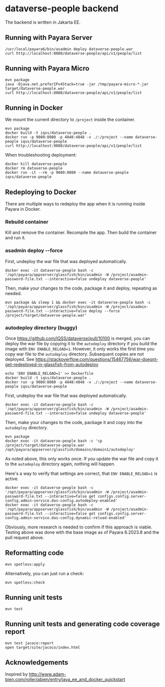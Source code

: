# dataverse-people backend

The backend is written in Jakarta EE.

## Running with Payara Server

```
/usr/local/payara6/bin/asadmin deploy dataverse-people.war
curl http://localhost:8080/dataverse-people/api/v1/people/list
```

## Running with Payara Micro

```
mvn package
java -Djava.net.preferIPv4Stack=true -jar /tmp/payara-micro-*.jar target/dataverse-people.war
curl http://localhost:8080/dataverse-people/api/v1/people/list
```

## Running in Docker

We mount the current directory to `/project` inside the container.

```
mvn package
docker build -t iqss/dataverse-people .
docker run -p 9080:8080 -p 4848:4848 -v ./:/project --name dataverse-people iqss/dataverse-people
curl http://localhost:9080/dataverse-people/api/v1/people/list
```

When troubleshooting deployment:

```
docker kill dataverse-people
docker rm dataverse-people
docker run -it --rm -p 9080:8080 --name dataverse-people iqss/dataverse-people
```

## Redeploying to Docker

There are multiple ways to redeploy the app when it is running inside Payara in Docker.

### Rebuild container

Kill and remove the container. Recompile the app. Then build the container and run it.

### asadmin deploy --force

First, undeploy the war file that was deployed automatically.

```
docker exec -it dataverse-people bash -c '/opt/payara/appserver/glassfish/bin/asadmin -W /project/asadmin-password-file.txt --interactive=false undeploy dataverse-people'
```

Then, make your changes to the code, package it and deploy, repeating as needed.

```
mvn package && sleep 1 && docker exec -it dataverse-people bash -c '/opt/payara/appserver/glassfish/bin/asadmin -W /project/asadmin-password-file.txt --interactive=false deploy --force /project/target/dataverse-people.war'
```

### autodeploy directory (buggy)

Once https://github.com/IQSS/dataverse/pull/10100 is merged, you can deploy the war file by copying it to the `autodeploy` directory if you build the image with `ENV ENABLE_RELOAD=1`. However, it only works the first time you copy war file to the `autodeploy` directory. Subsequent copies are not deployed. See https://stackoverflow.com/questions/15467756/war-doesnt-get-redeployed-in-glassfish-from-autodeploy

```
echo 'ENV ENABLE_RELOAD=1' >> Dockerfile
docker build -t iqss/dataverse-people .
docker run -p 9080:8080 -p 4848:4848 -v ./:/project --name dataverse-people iqss/dataverse-people
```

First, undeploy the war file that was deployed automatically.

```
docker exec -it dataverse-people bash -c '/opt/payara/appserver/glassfish/bin/asadmin -W /project/asadmin-password-file.txt --interactive=false undeploy dataverse-people'
```

Then, make your changes to the code, package it and copy into the `autodeploy` directory.

```
mvn package
docker exec -it dataverse-people bash -c 'cp /project/target/dataverse-people.war /opt/payara/appserver/glassfish/domains/domain1/autodeploy'
```

As noted above, this only works once. If you update the war file and copy it to the `autodeploy` directory again, nothing will happen.

Here's a way to verify that settings are correct, that `ENV ENABLE_RELOAD=1` is active.

```
docker exec -it dataverse-people bash -c '/opt/payara/appserver/glassfish/bin/asadmin -W /project/asadmin-password-file.txt --interactive=false get configs.config.server-config.admin-service.das-config.autodeploy-enabled'
docker exec -it dataverse-people bash -c '/opt/payara/appserver/glassfish/bin/asadmin -W /project/asadmin-password-file.txt --interactive=false get configs.config.server-config.admin-service.das-config.dynamic-reload-enabled'
```

Obviously, more research is needed to confirm if this approach is viable. Testing above was done with the base image as of Payara 6.2023.8 and the pull request above.

## Reformatting code

```
mvn spotless:apply
```

Alternatively, you can just run a check:

```
mvn spotless:check
```

## Running unit tests

```
mvn test
```

## Running unit tests and generating code coverage report

```
mvn test jacoco:report
open target/site/jacoco/index.html
```

## Acknowledgements

Inspired by <http://www.adam-bien.com/roller/abien/entry/java_ee_and_docker_quickstart>
